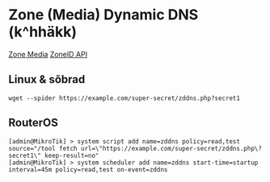 # Zone (Media) Dynamic DNS (k^hhäkk)

[Zone Media](https://www.zone.ee)
[ZoneID API](https://api.zone.eu/v2)

## Linux & sõbrad
```
wget --spider https://example.com/super-secret/zddns.php?secret1
```

## RouterOS
```
[admin@MikroTik] > system script add name=zddns policy=read,test source="/tool fetch url=\"https://example.com/super-secret/zddns.php\?secret1\" keep-result=no"
[admin@MikroTik] > system scheduler add name=zddns start-time=startup interval=45m policy=read,test on-event=zddns
```

